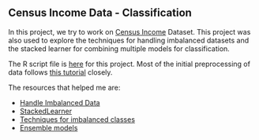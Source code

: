 ## Census Income Data - Classification

In this project, we try to work on [Census Income](http://archive.ics.uci.edu/ml/machine-learning-databases/census-income-mld/) Dataset. This project was also used to explore the techniques for handling imbalanced datasets and the stacked learner for combining multiple models for classification.

The R script file is [here](https://github.com/abishekarun/Census-Income-Data/blob/master/income_data_classifciation.R) for this project. Most of the initial preprocessing of data follows [this tutorial](https://www.analyticsvidhya.com/blog/2016/09/this-machine-learning-project-on-imbalanced-data-can-add-value-to-your-resume/) closely. 

The resources that helped me are:

+ [Handle Imbalanced Data](https://machinelearningmastery.com/tactics-to-combat-imbalanced-classes-in-your-machine-learning-dataset/)
+ [StackedLearner](https://rdrr.io/cran/mlr/man/makeStackedLearner.html) 
+ [Techniques for imbalanced classes](https://www.kdnuggets.com/2017/06/7-techniques-handle-imbalanced-data.html)
+ [Ensemble models](http://docs.h2o.ai/h2o-tutorials/latest-stable/tutorials/ensembles-stacking/index.html)
